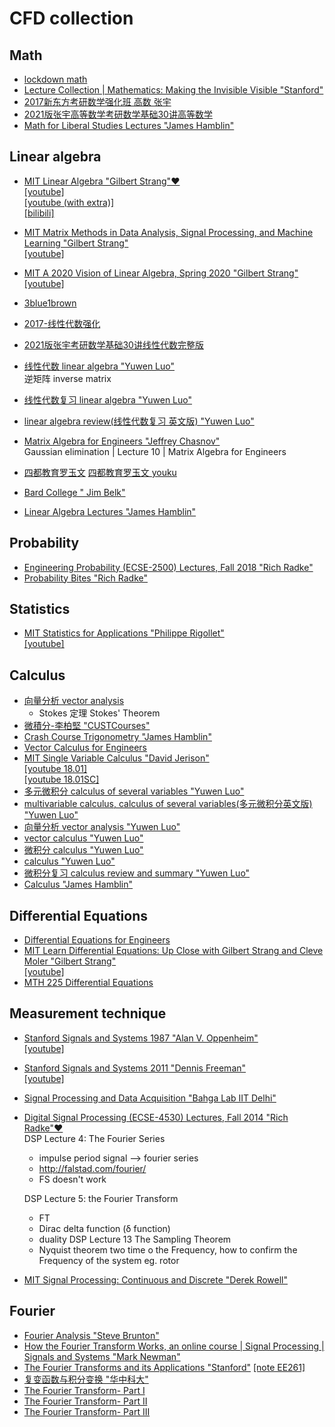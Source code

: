 # CFD collection


## Math
* [lockdown math](https://www.youtube.com/watch?v=ppWPuXsnf1Q&list=PLZHQObOWTQDP5CVelJJ1bNDouqrAhVPev)  
* [Lecture Collection | Mathematics: Making the Invisible Visible "Stanford"](https://www.youtube.com/watch?v=pk49iM9OT_0&list=PLpGHT1n4-mAvzAtg6Qo8aTld6goSPxo4o)  
* [2017新东方考研数学强化班 高数 张宇](https://www.youtube.com/playlist?list=PLPVDPEUcHjf7L-KNqT7wEdUEfO0_EIRG6)  
* [2021版张宇高等数学考研数学基础30讲高等数学](https://www.bilibili.com/video/BV1ME411M7hp)  
* [Math for Liberal Studies Lectures "James Hamblin"](https://www.youtube.com/playlist?list=PLNr8B4XHL5kFmEhHZnxqdAiAwVSg80QbA)
## Linear algebra  
* [MIT Linear Algebra "Gilbert Strang"❤️](https://ocw.mit.edu/courses/mathematics/18-06-linear-algebra-spring-2010/)  
  [[youtube]](https://www.youtube.com/playlist?list=PLE7DDD91010BC51F8)  
  [[youtube (with extra)]](https://www.youtube.com/playlist?list=PL221E2BBF13BECF6C)  
  [[bilibili]](https://www.bilibili.com/video/BV1zx411g7gq)

* [MIT Matrix Methods in Data Analysis, Signal Processing, and Machine Learning "Gilbert Strang"](https://ocw.mit.edu/courses/mathematics/18-065-matrix-methods-in-data-analysis-signal-processing-and-machine-learning-spring-2018/)  
  [[youtube]](https://www.youtube.com/playlist?list=PLUl4u3cNGP63oMNUHXqIUcrkS2PivhN3k)
* [MIT A 2020 Vision of Linear Algebra, Spring 2020 "Gilbert Strang"](https://ocw.mit.edu/resources/res-18-010-a-2020-vision-of-linear-algebra-spring-2020/)  
  [[youtube]](https://www.youtube.com/playlist?list=PLUl4u3cNGP61iQEFiWLE21EJCxwmWvvek)  
* [3blue1brown](https://www.youtube.com/playlist?list=PLZHQObOWTQDPD3MizzM2xVFitgF8hE_ab)    
* [2017-线性代数强化](https://www.youtube.com/playlist?list=PLYdE87tyKU5ALNr-oL4xKfp62chdQeZEk)  
* [2021版张宇考研数学基础30讲线性代数完整版](https://www.bilibili.com/video/BV1LV411o7q9)  
* [线性代数 linear algebra "Yuwen Luo"](https://www.youtube.com/playlist?list=PLn4oMMSpc3Yl8eQQCob5nr43ACJGHQhmt)  
  逆矩阵 inverse matrix
* [线性代数复习 linear algebra "Yuwen Luo"](https://www.youtube.com/playlist?list=PLn4oMMSpc3Yndn02KC17SkfCmS1RA-8Sf)
* [linear algebra review(线性代数复习 英文版) "Yuwen Luo"](https://www.youtube.com/playlist?list=PLn4oMMSpc3YmYkfj_WeN3HFOkKMXj9yRY)

* [Matrix Algebra for Engineers "Jeffrey Chasnov"](https://www.youtube.com/playlist?list=PLkZjai-2Jcxlg-Z1roB0pUwFU-P58tvOx)  
  Gaussian elimination | Lecture 10 | Matrix Algebra for Engineers
* [四都教育罗玉文](https://www.sudoedu.com/%e8%a7%86%e9%a2%91%e8%af%be%e7%a8%8b/)
  [四都教育罗玉文 youku](https://i.youku.com/i/UMzA1MzIwMjM3Ng==/playlists?spm=a2hzp.8244740.0.0)
* [Bard College " Jim Belk"](http://faculty.bard.edu/~belk/math213f15/)
* [Linear Algebra Lectures "James Hamblin"](https://www.youtube.com/playlist?list=PLNr8B4XHL5kGDHOrU4IeI6QNuZHur4F86)
## Probability
* [Engineering Probability (ECSE-2500) Lectures, Fall 2018 "Rich Radke"](https://www.youtube.com/playlist?list=PLuh62Q4Sv7BU1dN2G6ncyiMbML7OXh_Jx)  
* [Probability Bites "Rich Radke"](https://www.youtube.com/playlist?list=PLuh62Q4Sv7BXkeKW4J_2WQBlYhKs_k-pj)  

## Statistics
* [MIT Statistics for Applications "Philippe Rigollet"](https://ocw.mit.edu/courses/mathematics/18-650-statistics-for-applications-fall-2016/)  
  [[youtube]](https://www.youtube.com/watch?v=VPZD_aij8H0&list=WL&index=67)  

## Calculus
* [向量分析 vector analysis](https://www.youtube.com/playlist?list=PLn4oMMSpc3YnBlRV3ThL2Z5sG0cK8VTTr)
  - Stokes 定理 Stokes' Theorem
* [微積分-李柏堅 "CUSTCourses"](https://www.youtube.com/c/CUSTCourses/playlists?view=50&sort=dd&shelf_id=18)
* [Crash Course Trigonometry "James Hamblin"](https://www.youtube.com/playlist?list=PLNr8B4XHL5kHugFwIm1F064iJTJaXhdrh)
* [Vector Calculus for Engineers](https://www.youtube.com/playlist?list=PLkZjai-2JcxnYmkg6fpzz4WFumGVl7MOa)  
* [MIT Single Variable Calculus "David Jerison"](https://ocw.mit.edu/courses/mathematics/18-01-single-variable-calculus-fall-2006/)  
  [[youtube 18.01]](https://www.youtube.com/playlist?list=PLE2215608E2574180)  
  [[youtube 18.01SC]](https://www.youtube.com/playlist?list=PL47FB68AD27EE8019)  
* [多元微积分 calculus of several variables "Yuwen Luo"](https://www.youtube.com/playlist?list=PLn4oMMSpc3YnNqTwyg3Lt-5dymCNArbza)
* [multivariable calculus, calculus of several variables(多元微积分英文版) "Yuwen Luo"](https://www.youtube.com/playlist?list=PLn4oMMSpc3YlhUGbbxDURDQnDgzPUUN1e)
* [向量分析 vector analysis "Yuwen Luo"](https://www.youtube.com/playlist?list=PLn4oMMSpc3YnBlRV3ThL2Z5sG0cK8VTTr)
* [vector calculus "Yuwen Luo"](https://www.youtube.com/playlist?list=PLn4oMMSpc3YkvNXAs_O-ltToAdsKbM9DX)
* [微积分 calculus "Yuwen Luo"](https://www.youtube.com/playlist?list=PLn4oMMSpc3YmInUfI8zDMhWbCzs9yO0vd)
* [calculus "Yuwen Luo"](https://www.youtube.com/playlist?list=PLn4oMMSpc3Yn6Oj9Fj9jsAb1AscAefHIR)
* [微积分复习 calculus review and summary "Yuwen Luo"](https://www.youtube.com/playlist?list=PLn4oMMSpc3Yma1Pq-QTIqHVw2G8mkrWcl)
* [Calculus "James Hamblin"](https://www.youtube.com/playlist?list=PLNr8B4XHL5kFc8sV2RD5hU0MSjnJvAiiP)

## Differential Equations
* [Differential Equations for Engineers](https://www.youtube.com/playlist?list=PLkZjai-2JcxlvaV9EUgtHj1KV7THMPw1w)  
* [MIT Learn Differential Equations: Up Close with Gilbert Strang and Cleve Moler "Gilbert Strang"](https://ocw.mit.edu/resources/res-18-009-learn-differential-equations-up-close-with-gilbert-strang-and-cleve-moler-fall-2015/)  
  [[youtube]](https://www.youtube.com/watch?v=ZvL88xqYSak&list=PLUl4u3cNGP63oTpyxCMLKt_JmB0WtSZfG)
* [MTH 225 Differential Equations](https://math.libretexts.org/Courses/Monroe_Community_College/MTH_225_Differential_Equations)

## Measurement technique
* [Stanford Signals and Systems 1987 "Alan V. Oppenheim"](https://ocw.mit.edu/resources/res-6-007-signals-and-systems-spring-2011/index.htm)  
  [[youtube]](https://www.youtube.com/watch?v=KJnAy6hzetw&list=PL41692B571DD0AF9B)  
* [Stanford Signals and Systems 2011 "Dennis Freeman"](https://ocw.mit.edu/courses/electrical-engineering-and-computer-science/6-003-signals-and-systems-fall-2011/)  
  [[youtube]](https://www.youtube.com/watch?v=-FHm2pQmiSM&list=PLUl4u3cNGP61kdPAOC7CzFjJZ8f1eMUxs)  
* [Signal Processing and Data Acquisition "Bahga Lab IIT Delhi"](https://www.youtube.com/playlist?list=PLKQAlM7GPLR2HnGtlOHZmKyjm6QzX_l1g)  
* [Digital Signal Processing (ECSE-4530) Lectures, Fall 2014 "Rich Radke"❤️](https://www.youtube.com/playlist?list=PLuh62Q4Sv7BUSzx5Jr8Wrxxn-U10qG1et)  
  DSP Lecture 4: The Fourier Series
  * impulse period signal --> fourier series
  * http://falstad.com/fourier/
  * FS doesn't work

  DSP Lecture 5: the Fourier Transform
  * FT
  * Dirac delta function (δ function)
  * duality
  DSP Lecture 13 The Sampling Theorem
  * Nyquist theorem two time o the Frequency, how to confirm the Frequency of the system eg. rotor

* [MIT Signal Processing: Continuous and Discrete "Derek Rowell"](https://ocw.mit.edu/courses/mechanical-engineering/2-161-signal-processing-continuous-and-discrete-fall-2008/)

## Fourier
* [Fourier Analysis "Steve Brunton"](https://www.youtube.com/playlist?list=PLMrJAkhIeNNT_Xh3Oy0Y4LTj0Oxo8GqsC&index=17)  
* [How the Fourier Transform Works, an online course | Signal Processing | Signals and Systems "Mark Newman"](https://www.youtube.com/watch?v=R2wC8Oujm8M&list=PLWMUMyAolbNuWse5uM3HBwkrJEVsWOLd6)  
* [The Fourier Transforms and its Applications "Stanford"](https://www.youtube.com/watch?v=gZNm7L96pfY&list=PLB24BC7956EE040CD) [[note EE261]](https://see.stanford.edu/Course/EE261)
* [复变函数与积分变换 "华中科大"](https://www.youtube.com/watch?v=ynYkgiDI_OA&list=PLBPbUxsZM4SaU12qDcb5YbHgHNfwauDro&index=1)  
*  [The Fourier Transform- Part I](https://www.youtube.com/watch?v=ObklYbQaX24&t=11s)
*  [The Fourier Transform- Part II](https://www.youtube.com/watch?v=QO3kgwYzpZg)
*  [The Fourier Transform- Part III](https://www.youtube.com/watch?v=6-llh6WJo1U) 



<!-- {{< link "" >}}   -->
